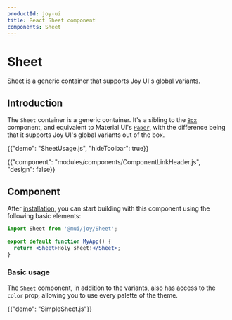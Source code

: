 ```yaml
---
productId: joy-ui
title: React Sheet component
components: Sheet
---
```


# Sheet

<p class="description">Sheet is a generic container that supports Joy UI's global variants.</p>

## Introduction

The `Sheet` container is a generic container. It's a sibling to the [`Box`](/system/react-box/) component, and equivalent to Material UI's [`Paper`](/material-ui/react-paper/), with the difference being that it supports Joy UI's global variants out of the box.

{{"demo": "SheetUsage.js", "hideToolbar": true}}

{{"component": "modules/components/ComponentLinkHeader.js", "design": false}}

## Component

After [installation](/joy-ui/getting-started/installation/), you can start building with this component using the following basic elements:

```jsx
import Sheet from '@mui/joy/Sheet';

export default function MyApp() {
  return <Sheet>Holy sheet!</Sheet>;
}
```

### Basic usage

The `Sheet` component, in addition to the variants, also has access to the `color` prop, allowing you to use every palette of the theme.

{{"demo": "SimpleSheet.js"}}

